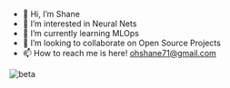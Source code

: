 - 👋 Hi, I’m Shane
- 👀 I’m interested in Neural Nets
- 🌱 I’m currently learning MLOps
- 💞️ I’m looking to collaborate on Open Source Projects
- 📫 How to reach me is here! ohshane71@gmail.com

![beta](https://github.com/ohshane/ohshane/assets/29338355/b2050e81-9c28-4c1e-ad0f-1382a18bbce4)


<!---
ohshane/ohshane is a ✨ special ✨ repository because its `README.md` (this file) appears on your GitHub profile.
You can click the Preview link to take a look at your changes.
--->
